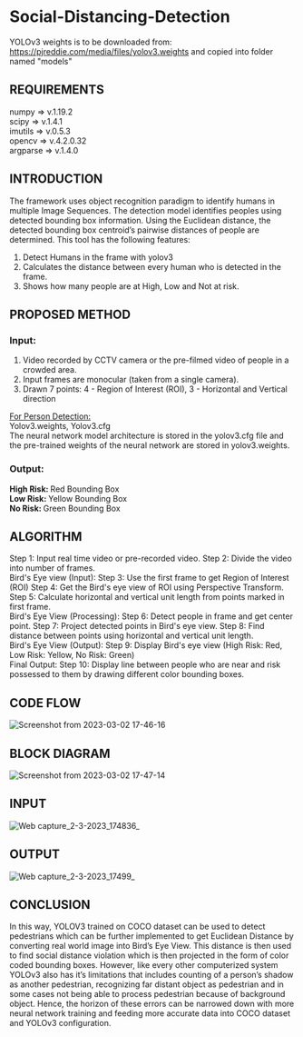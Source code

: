 # Social-Distancing-Detection

YOLOv3 weights is to be downloaded from:
https://pjreddie.com/media/files/yolov3.weights
and copied into folder named "models"

## REQUIREMENTS
numpy => v.1.19.2 <br>
scipy => v.1.4.1 <br>
imutils => v.0.5.3 <br>
opencv => v.4.2.0.32 <br>
argparse => v.1.4.0 <br>

## INTRODUCTION
The framework uses object recognition paradigm to identify humans in multiple Image Sequences. The detection model identifies peoples using detected bounding box information. Using the Euclidean distance, the detected bounding box centroid’s pairwise distances of people are determined.
This tool has the following features:
  1. Detect Humans in the frame with yolov3
  2. Calculates the distance between every human who is detected in the frame.
  3. Shows how many people are at High, Low and Not at risk.
  
## PROPOSED METHOD
### Input:
1. Video recorded by CCTV camera or the pre-filmed video of people in a crowded area.
2. Input frames are monocular (taken from a single camera).
3. Drawn 7 points: 4 - Region of Interest (ROI), 3 - Horizontal and Vertical direction

<u> For Person Detection: </u> <br>
Yolov3.weights, Yolov3.cfg <br>
The neural network model architecture is stored in the yolov3.cfg file and the pre-trained weights of the neural network are stored in yolov3.weights.

### Output:
<b> High Risk: </b> Red Bounding Box <br>
<b> Low Risk: </b> Yellow Bounding Box <br> 
<b> No Risk: </b> Green Bounding Box <br>

## ALGORITHM
Step 1: Input real time video or pre-recorded video.
Step 2: Divide the video into number of frames. <br>
Bird's Eye view (Input):
Step 3: Use the first frame to get Region of Interest (ROI)
Step 4: Get the Bird's eye view of ROI using Perspective Transform.
Step 5: Calculate horizontal and vertical unit length from points marked in first frame. <br>
Bird's Eye View (Processing):
Step 6: Detect people in frame and get center point.
Step 7: Project detected points in Bird's eye view.
Step 8: Find distance between points using horizontal and vertical unit length. <br>
Bird's Eye View (Output):
Step 9: Display Bird's eye view (High Risk: Red, Low Risk: Yellow, No Risk: Green) <br>
Final Output:
Step 10: Display line between people who are near and risk possessed to them by drawing different color bounding boxes.

## CODE FLOW
![Screenshot from 2023-03-02 17-46-16](https://user-images.githubusercontent.com/68748665/222426330-fdc61c84-84de-4f81-8125-467d4eb6633b.png)

## BLOCK DIAGRAM
![Screenshot from 2023-03-02 17-47-14](https://user-images.githubusercontent.com/68748665/222426538-1da9d88c-458a-4fc5-b5a7-14dcc1d667f4.png)

## INPUT
![Web capture_2-3-2023_174836_](https://user-images.githubusercontent.com/68748665/222426808-86e9988c-a39c-48a4-9c0e-0199d69313d8.jpeg)

## OUTPUT
![Web capture_2-3-2023_17499_](https://user-images.githubusercontent.com/68748665/222426942-0a8ca237-77ea-4483-8b7a-2475913f110d.jpeg)

## CONCLUSION
In this way, YOLOV3 trained on COCO dataset can be used to detect pedestrians which can be further implemented to get Euclidean Distance by converting real world image into Bird’s Eye View. This distance is then used to find social distance violation which is then projected in the form of color coded bounding boxes. 
However, like every other computerized system YOLOv3 also has it’s limitations that includes counting of a person’s shadow as another pedestrian, recognizing far distant object as pedestrian and in some cases not being able to process pedestrian because of background object. 
Hence, the horizon of these errors can be narrowed down with more neural network training and feeding more accurate data into COCO dataset and YOLOv3 configuration.
